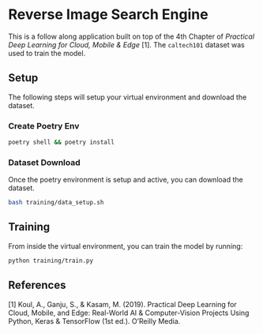 # Reverse Image Search Engine  
This is a follow along application built on top of the 4th Chapter of *Practical Deep Learning for Cloud, Mobile & Edge* [1]. The `caltech101` dataset was used to train the model.  

## Setup  
The following steps will setup your virtual environment and download the dataset.

### Create Poetry Env  

```bash  
poetry shell && poetry install
```  

### Dataset Download  
Once the poetry environment is setup and active, you can download the dataset.  

```bash
bash training/data_setup.sh
```  

## Training  
From inside the virtual environment, you can train the model by running:  

```bash  
python training/train.py
```

## References  
[1] Koul, A., Ganju, S., & Kasam, M. (2019). Practical Deep Learning for Cloud, Mobile, and Edge: Real-World AI & Computer-Vision Projects Using Python, Keras & TensorFlow (1st ed.). O’Reilly Media.
